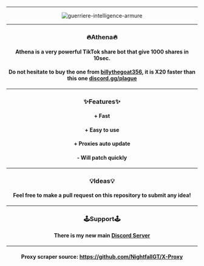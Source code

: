 ----------------------------------------------------------------------
<div align="center">
    
![guerriere-intelligence-armure](https://user-images.githubusercontent.com/89752788/162611352-15e2a464-e911-4993-8f49-f4b3bb1b3231.png)
    
----------------------------------------------------------------------
<div align="center">

### 🔥Athena🔥
    
#### Athena is a very powerful TikTok share bot that give 1000 shares in 10sec.
#### Do not hesitate to buy the one from [billythegoat356](https://github.com/billythegoat356), it is X20 faster than this one [discord.gg/plague](https://discord.gg/plague)
    
----------------------------------------------------------------------
<div align="center">
    
### ✨Features✨

<div align="center">
    
#### + Fast
#### + Easy to use
#### + Proxies auto update
  
#### - Will patch quickly

----------------------------------------------------------------------
<div align="center">  
    
### 💡Ideas💡
    
#### Feel free to make a pull request on this repository to submit any idea!
    
----------------------------------------------------------------------
<div align="center">   
    
### 🕹️Support🕹️
    
#### There is my new main [Discord Server](https://discord.gg/tY2XfKRAdb)

----------------------------------------------------------------------
<div align="center">  
    
#### Proxy scraper source: https://github.com/NightfallGT/X-Proxy 
